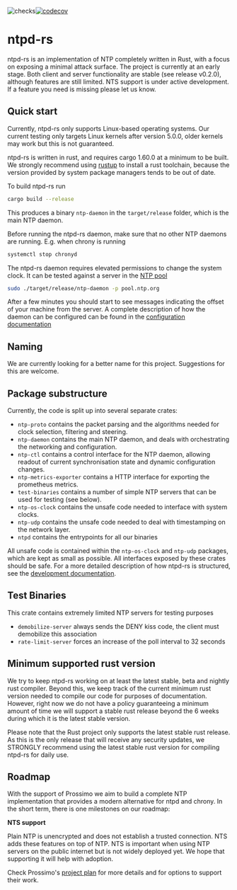 ![checks](https://github.com/memorysafety/ntpd-rs/actions/workflows/build.yaml/badge.svg)[![codecov](https://codecov.io/gh/memorysafety/ntpd-rs/branch/main/graph/badge.svg?token=WES1JIYUJH)](https://codecov.io/gh/memorysafety/ntpd-rs)

# ntpd-rs

ntpd-rs is an implementation of NTP completely written in Rust, with a focus on exposing a minimal attack surface. The project is currently at an early stage. Both client and server functionality are stable (see release v0.2.0), although features are still limited. NTS support is under active development. If a feature you need is missing please let us know.

## Quick start

Currently, ntpd-rs only supports Linux-based operating systems. Our current testing only targets Linux kernels after version 5.0.0, older kernels may work but this is not guaranteed.

ntpd-rs is written in rust, and requires cargo 1.60.0 at a minimum to be built. We strongly recommend using [rustup](https://rustup.rs) to install a rust toolchain, because the version provided by system package managers tends to be out of date.

To build ntpd-rs run
```sh
cargo build --release
```
This produces a binary `ntp-daemon` in the `target/release` folder, which is the main NTP daemon.

Before running the ntpd-rs daemon, make sure that no other NTP daemons are running. E.g. when chrony is running
```sh
systemctl stop chronyd
```

The ntpd-rs daemon requires elevated permissions to change the system clock. It can be tested against a server in the [NTP pool](https://ntppool.org)
```sh
sudo ./target/release/ntp-daemon -p pool.ntp.org
```
After a few minutes you should start to see messages indicating the offset of your machine from the server. A complete description of how the daemon can be configured can be found in the [configuration documentation](CONFIGURATION.md)

## Naming

We are currently looking for a better name for this project. Suggestions for this are welcome.

## Package substructure

Currently, the code is split up into several separate crates:
 - `ntp-proto` contains the packet parsing and the algorithms needed for clock selection, filtering and steering.
 - `ntp-daemon` contains the main NTP daemon, and deals with orchestrating the networking and configuration.
 - `ntp-ctl` contains a control interface for the NTP daemon, allowing readout of current synchronisation state and dynamic configuration changes.
 - `ntp-metrics-exporter` contains a HTTP interface for exporting the prometheus metrics.
 - `test-binaries` contains a number of simple NTP servers that can be used for testing (see below).
 - `ntp-os-clock` contains the unsafe code needed to interface with system clocks.
 - `ntp-udp` contains the unsafe code needed to deal with timestamping on the network layer.
 - `ntpd` contains the entrypoints for all our binaries

All unsafe code is contained within the `ntp-os-clock` and `ntp-udp` packages, which are kept as small as possible. All interfaces exposed by these crates should be safe. For a more detailed description of how ntpd-rs is structured, see the [development documentation](DEVELOPMENT.md).

## Test Binaries

This crate contains extremely limited NTP servers for testing purposes

* `demobilize-server` always sends the DENY kiss code, the client must demobilize this association
* `rate-limit-server` forces an increase of the poll interval to 32 seconds

## Minimum supported rust version

We try to keep ntpd-rs working on at least the latest stable, beta and nightly rust compiler. Beyond this, we keep track of the current minimum rust version needed to compile our code for purposes of documentation. However, right now we do not have a policy guaranteeing a minimum amount of time we will support a stable rust release beyond the 6 weeks during which it is the latest stable version.

Please note that the Rust project only supports the latest stable rust release. As this is the only release that will receive any security updates, we STRONGLY recommend using the latest stable rust version for compiling ntpd-rs for daily use.

## Roadmap

With the support of Prossimo we aim to build a complete NTP implementation that provides a modern alternative for ntpd and chrony. In the short term, there is one milestones on our roadmap:

**NTS support**

Plain NTP is unencrypted and does not establish a trusted connection. NTS adds these features on top of NTP. NTS is important when using NTP servers on the public internet but is not widely deployed yet. We hope that supporting it will help with adoption.

Check Prossimo's [project plan](https://www.memorysafety.org/initiative/ntp/ntp-work-plan/) for more details and for options to support their work.

